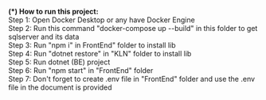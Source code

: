**(*) How to run this project:**  
Step 1: Open Docker Desktop or any have Docker Engine  
Step 2: Run this command "docker-compose up --build" in this folder to get sqlserver and its data  
Step 3: Run "npm i" in FrontEnd" folder to install lib  
Step 4: Run "dotnet restore" in "KLN" folder to install lib  
Step 5: Run dotnet (BE) project  
Step 6: Run "npm start" in "FrontEnd" folder  
Step 7: Don't forget to create .env file in "FrontEnd" folder and use the .env file in the document is provided